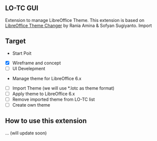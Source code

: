 ## LO-TC GUI
Extension to manage LibreOffice Theme. This extension is based on [LibreOffice Theme Changer](https://github.com/raniaamina/libreoffice-theme) by Rania Amina & Sofyan Sugiyanto. Import

## Target
- Start Poit
- [x] Wireframe and concept
- [ ] UI Develepment

- Manage theme for LibreOffice 6.x
- [ ] Import Theme (we will use \*.lotc as theme format)
- [ ] Apply theme to LibreOffice 6.x 
- [ ] Remove imported theme from LO-TC list
- [ ] Create own theme

## How to use this extension
 ... 
 (will update soon)

